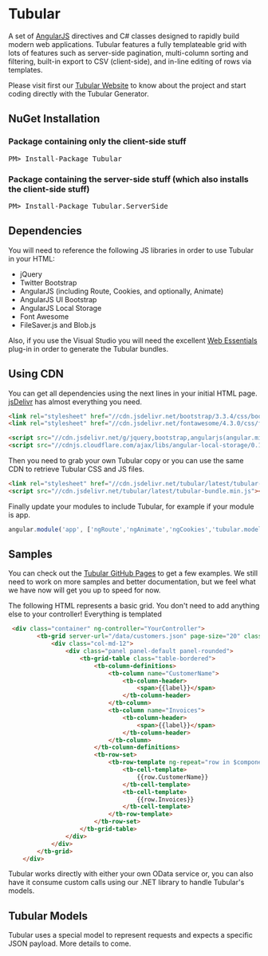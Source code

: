 # Tubular

A set of <a href="https://angularjs.org/" target="_blank">AngularJS</a> directives and C# classes designed to rapidly build modern web applications.  Tubular features a fully templateable grid with lots of features such as server-side pagination, multi-column sorting and filtering, built-in export to CSV (client-side), and in-line editing of rows via templates.

Please visit first our <a href="http://unosquare.github.io/tubular" target="_blank">Tubular Website</a> to know about the project and start coding directly with the Tubular Generator.

## NuGet Installation

### Package containing only the client-side stuff

<pre>
PM> Install-Package Tubular
</pre>

### Package containing the server-side stuff (which also installs the client-side stuff)

<pre>
PM> Install-Package Tubular.ServerSide
</pre>

## Dependencies

You will need to reference the following JS libraries in order to use Tubular in your HTML:

* jQuery
* Twitter Bootstrap
* AngularJS (including Route, Cookies, and optionally, Animate)
* AngularJS UI Bootstrap
* AngularJS Local Storage
* Font Awesome
* FileSaver.js and Blob.js

Also, if you use the Visual Studio you will need the excellent <a href="http://vswebessentials.com/download" target="_blank">Web Essentials</a> plug-in in order to generate the Tubular bundles.

## Using CDN

You can get all dependencies using the next lines in your initial HTML page. <a href="http://www.jsdelivr.com/">jsDelivr</a> has almost everything you need.

```html
<link rel="stylesheet" href="//cdn.jsdelivr.net/bootstrap/3.3.4/css/bootstrap.min.css" />
<link rel="stylesheet" href="//cdn.jsdelivr.net/fontawesome/4.3.0/css/font-awesome.min.css" />

<script src="//cdn.jsdelivr.net/g/jquery,bootstrap,angularjs(angular.min.js+angular-animate.min.js+angular-cookies.min.js+angular-route.min.js),filesaver.js,angular.bootstrap(ui-bootstrap.min.js+ui-bootstrap-tpls.min.js),blob.js(Blob.js),filesaver.js"></script>
<script src="//cdnjs.cloudflare.com/ajax/libs/angular-local-storage/0.1.5/angular-local-storage.min.js"></script>
```

Then you need to grab your own Tubular copy or you can use the same CDN to retrieve Tubular CSS and JS files.

```html
<link rel="stylesheet" href="//cdn.jsdelivr.net/tubular/latest/tubular-bundle.min.css" />
<script src="//cdn.jsdelivr.net/tubular/latest/tubular-bundle.min.js"></script>
```

Finally update your modules to include Tubular, for example if your module is app.

```javascript
angular.module('app', ['ngRoute','ngAnimate','ngCookies','tubular.models','tubular.services','tubular.directives']);
```

## Samples

You can check out the <a href="http://unosquare.github.io/tubular" target="_blank">Tubular GitHub Pages</a> to get a few examples. We still need to work on more samples and better documentation, but we feel what we have now will get you up to speed for now.

The following HTML represents a basic grid. You don't need to add anything else to your controller! Everything is templated

```html
 <div class="container" ng-controller="YourController">
        <tb-grid server-url="/data/customers.json" page-size="20" class="row">
            <div class="col-md-12">
                <div class="panel panel-default panel-rounded">
                    <tb-grid-table class="table-bordered">
                        <tb-column-definitions>
                            <tb-column name="CustomerName">
                                <tb-column-header>
                                    <span>{{label}}</span>
                                </tb-column-header>
                            </tb-column>
                            <tb-column name="Invoices">
                                <tb-column-header>
                                    <span>{{label}}</span>
                                </tb-column-header>
                            </tb-column>
                        </tb-column-definitions>
                        <tb-row-set>
                            <tb-row-template ng-repeat="row in $component.rows" row-model="row" selectable="true">
                                <tb-cell-template>
                                    {{row.CustomerName}}
                                </tb-cell-template>
                                <tb-cell-template>
                                    {{row.Invoices}}
                                </tb-cell-template>
                            </tb-row-template>
                        </tb-row-set>
                    </tb-grid-table>
                </div>
            </div>
        </tb-grid>
    </div>
```

Tubular works directly with either your own OData service or, you can also have it consume custom calls using our .NET library to handle Tubular's models.

## Tubular Models

Tubular uses a special model to represent requests and expects a specific JSON payload. More details to come.
